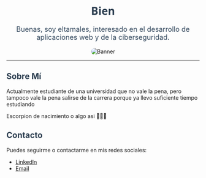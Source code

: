 <!-- README.md -->
<div align="center">
  <h1 style="font-family: 'Segoe UI', Tahoma, Geneva, Verdana, sans-serif; color: #2c3e50;">Bien</h1>
  <p style="font-size: 18px; color: #34495e;">Buenas, soy eltamales, interesado en el desarrollo de aplicaciones web  y de la ciberseguridad.</p>
  <img src="[https://via.placeholder.com/](https://images.freeimages.com/images/large-previews/b11/antique-hammers-1255910.jpg?h=350)" alt="Banner" style="max-width: 100%; border-radius: 10px;">
</div>

<hr>

<div>
  <h2 style="color: #2c3e50;">Sobre Mí</h2>
  <p>Actualmente estudiante de una universidad que no vale la pena, pero tampoco vale la pena salirse de la carrera porque ya llevo suficiente tiempo estudiando</p>
  <p>Escorpion de nacimiento o algo asi 🥵🥵🥵</p>
</div>

<div>
  <h2 style="color: #2c3e50;">Contacto</h2>
  <p>Puedes seguirme o contactarme en mis redes sociales:</p>
  <ul>
    <li><a href="[https://linkedin.com/in/tu_usuario](https://www.linkedin.com/in/eduardo-hinojo-5b922634b?utm_source=share&utm_campaign=share_via&utm_content=profile&utm_medium=android_app)" target="_blank">LinkedIn</a></li>
    <li><a href="mailto:jesushinojo9@gmail.com" target="_blank">Email</a></li>
  </ul>
</div>
